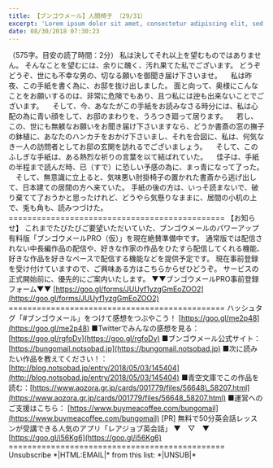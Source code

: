 ```yaml
---
title: 【ブンゴウメール】人間椅子 （29/31）
excerpt: 'Lorem ipsum dolor sit amet, consectetur adipiscing elit, sed do eiusmod tempor incididunt ut labore et dolore magna aliqua. Praesent elementum facilisis leo vel fringilla est ullamcorper eget. At imperdiet dui accumsan sit amet nulla facilisi morbi tempus.'
date: 08/30/2018 07:30:23
---
```


（575字。目安の読了時間：2分） 私は決してそれ以上を望むものではありません。 そんなことを望むには、余りに醜く、汚れ果てた私でございます。 どうぞどうぞ、世にも不幸な男の、切なる願いを御聞き届け下さいませ。 　私は昨夜、この手紙を書く為に、お邸を抜け出しました。 面と向って、奥様にこんなことをお願いするのは、非常に危険でもあり、且つ私には迚も出来ないことでございます。 　そして、今、あなたがこの手紙をお読みなさる時分には、私は心配の為に青い顔をして、お邸のまわりを、うろつき廻って居ります。 　若し、この、世にも無躾なお願いをお聞き届け下さいますなら、どうか書斎の窓の撫子の鉢植に、あなたのハンカチをおかけ下さいまし、それを合図に、私は、何気なき一人の訪問者としてお邸の玄関を訪れるでございましょう。 　そして、このふしぎな手紙は、ある熱烈な祈りの言葉を以て結ばれていた。 　佳子は、手紙の半程まで読んだ時、已（すで）に恐しい予感の為に、まっ青になって了った。 　そして、無意識に立上ると、気味悪い肘掛椅子の置かれた書斎から逃げ出して、日本建ての居間の方へ来ていた。 手紙の後の方は、いっそ読まないで、破り棄てて了おうかと思ったけれど、どうやら気懸りなままに、居間の小机の上で、兎も角も、読みつづけた。 ============================================== 【お知らせ】 これまでたびたびご要望いただいていた、ブンゴウメールのパワーアップ有料版「ブンゴウメールPRO（仮）」を現在絶賛準備中です。 通常版では配信されない中長編作品の配信や、好きな作家の作品をひたすら配信してくれる機能、好きな作品を好きなペースで配信する機能などを提供予定です。 現在事前登録を受け付けていますので、ご興味ある方はこちらからぜひどうぞ。 サービスの正式開始前に、優先的にご案内いたします。 ▼▼ブンゴウメールPRO事前登録フォーム▼▼ [https://goo.gl/forms/JUUyf1yzgGmEoZOO2](https://goo.gl/forms/JUUyf1yzgGmEoZOO2) ============================================== ハッシュタグ「#ブンゴウメール」をつけて感想をつぶやこう！ [https://goo.gl/me2p48](https://goo.gl/me2p48) ■Twitterでみんなの感想を見る：[https://goo.gl/rgfoDv](https://goo.gl/rgfoDv) ■ブンゴウメール公式サイト：[https://bungomail.notsobad.jp](https://bungomail.notsobad.jp) ■次に読みたい作品を教えてください！：[http://blog.notsobad.jp/entry/2018/05/03/145404](http://blog.notsobad.jp/entry/2018/05/03/145404) ■青空文庫でこの作品を読む：[https://www.aozora.gr.jp/cards/001779/files/56648\_58207.html](https://www.aozora.gr.jp/cards/001779/files/56648_58207.html) ■運営へのご支援はこちら： [https://www.buymeacoffee.com/bungomail](https://www.buymeacoffee.com/bungomail) \[PR\] 無料で50分英会話レッスンが受講できる人気のアプリ「レアジョブ英会話」 ▼　▽　▼ [https://goo.gl/i56Kg6](https://goo.gl/i56Kg6) ============================================== Unsubscribe \*|HTML:EMAIL|\* from this list: \*|UNSUB|\*